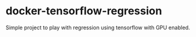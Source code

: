 # docker-tensorflow-regression
Simple project to play with regression using tensorflow with GPU enabled.
